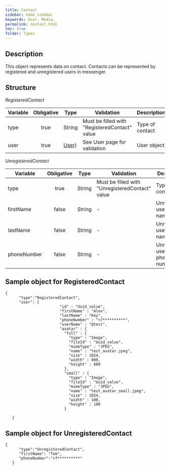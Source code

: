 ```yaml
---
title: Contact
sidebar: home_sidebar
keywords: User, Media, 
permalink: contact.html
toc: true
folder: Types
---
```


## Description

<p> This object represents data on contact. Contacts can be represented by registered and unregistered users in messenger. 
</p>

## Structure

<i>RegisteredContact
</i>

| Variable  | Obligative  | Type| Validation| Description
|---|:---:|---|---|---|
| type | true | String | Must be filled with "RegisteredContact" value |Type of contact |
| user | true | [User](https://btsdigital.github.io/bot-api-contract/user.html)) |See User page for validation|User object |


<i>UnregisteredContact
</i>

| Variable  | Obligative  | Type| Validation| Description
|---|:---:|---|---|---|
| type | true | String | Must be filled with "UnregisteredContact" value |Type of contact |
| firstName | false |  String |-  | Unregistered user's first name |
| lastName  | false |  String | -| Unregistered user's last name |
| phoneNumber  | false |  String | -| Unregistered user's phone number |




## Sample object for RegisteredContact

```
{  
      "type":"RegisteredContact",
      "user": {
                        "id" : "Uuid_value",
                        "firstName" : "Alex",
                        "lastName" : "Key",
                        "phoneNumber" : "+7**********",
                        "userName" : "@test",
                        "avatar" : {
                          "full" : {
                            "type" : "Image",
                            "fileId" : "Uuid_value",
                            "mimeType" : "JPEG",
                            "name" : "test_avatar.jpeg",
                            "size" : 1024,
                            "width" : 800,
                            "height" : 600
                          },
                          "small" : {
                            "type" : "Image",
                            "fileId" : "Uuid_value",
                            "mimeType" : "JPEG",
                            "name" : "test_avatar_small.jpeg",
                            "size" : 1024,
                            "width" : 100,
                            "height" : 100
                          }
      
   }
```

## Sample object for UnregisteredContact

```
{  
      "type":"UnregisteredContact",
      "firstName": "Tom",
      "phoneNumber":"+7**********"
   }
```
